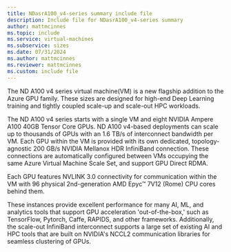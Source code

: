 ```yaml
---
title: NDasrA100_v4-series summary include file
description: Include file for NDasrA100_v4-series summary
author: mattmcinnes
ms.topic: include
ms.service: virtual-machines
ms.subservice: sizes
ms.date: 07/31/2024
ms.author: mattmcinnes
ms.reviewer: mattmcinnes
ms.custom: include file
---
```

The ND A100 v4 series virtual machine(VM) is a new flagship addition to the Azure GPU family. These sizes are designed for high-end Deep Learning training and tightly coupled scale-up and scale-out HPC workloads.

The ND A100 v4 series starts with a single VM and eight NVIDIA Ampere A100 40GB Tensor Core GPUs. ND A100 v4-based deployments can scale up to thousands of GPUs with an 1.6 TB/s of interconnect bandwidth per VM. Each GPU within the VM is provided with its own dedicated, topology-agnostic 200 GB/s NVIDIA Mellanox HDR InfiniBand connection. These connections are automatically configured between VMs occupying the same Azure Virtual Machine Scale Set, and support GPU Direct RDMA.

Each GPU features NVLINK 3.0 connectivity for communication within the VM with 96 physical 2nd-generation AMD Epyc™ 7V12 (Rome) CPU cores behind them.

These instances provide excellent performance for many AI, ML, and analytics tools that support GPU acceleration 'out-of-the-box,' such as TensorFlow, Pytorch, Caffe, RAPIDS, and other frameworks. Additionally, the scale-out InfiniBand interconnect supports a large set of existing AI and HPC tools that are built on NVIDIA's NCCL2 communication libraries for seamless clustering of GPUs.


